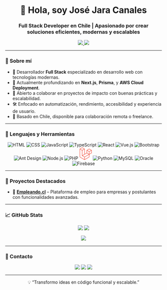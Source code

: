 <h1 align="center">👋 Hola, soy José Jara Canales</h1>
<h3 align="center">Full Stack Developer en Chile | Apasionado por crear soluciones eficientes, modernas y escalables</h3>

<p align="center">
  <a href="https://linkedin.com/in/jjaracanales" target="_blank">
    <img src="https://img.shields.io/badge/LinkedIn-José%20Jara-blue?style=flat-square&logo=linkedin" />
  </a>
  <a href="https://github.com/jjaracanales" target="_blank">
    <img src="https://img.shields.io/github/followers/jjaracanales?label=Follow&style=social" />
  </a>
</p>

---

### 🚀 Sobre mí

- 💼 Desarrollador **Full Stack** especializado en desarrollo web con tecnologías modernas.
- 🧠 Actualmente profundizando en **Next.js**, **Prisma**, y **AWS Cloud Deployment**.
- 🤝 Abierto a colaborar en proyectos de impacto con buenas prácticas y escalabilidad.
- 🛠️ Enfocado en automatización, rendimiento, accesibilidad y experiencia de usuario.
- 📍 Basado en Chile, disponible para colaboración remota o freelance.

---

### 🧰 Lenguajes y Herramientas

<p align="center">
  <!-- Frontend -->
  <img src="https://cdn.jsdelivr.net/gh/devicons/devicon/icons/html5/html5-original.svg" width="40" alt="HTML" />
  <img src="https://cdn.jsdelivr.net/gh/devicons/devicon/icons/css3/css3-original.svg" width="40" alt="CSS" />
  <img src="https://cdn.jsdelivr.net/gh/devicons/devicon/icons/javascript/javascript-original.svg" width="40" alt="JavaScript" />
  <img src="https://cdn.jsdelivr.net/gh/devicons/devicon/icons/typescript/typescript-original.svg" width="40" alt="TypeScript" />
  <img src="https://cdn.jsdelivr.net/gh/devicons/devicon/icons/react/react-original.svg" width="40" alt="React" />
  <img src="https://cdn.jsdelivr.net/gh/devicons/devicon/icons/vuejs/vuejs-original.svg" width="40" alt="Vue.js" />
  <img src="https://cdn.jsdelivr.net/gh/devicons/devicon/icons/bootstrap/bootstrap-original.svg" width="40" alt="Bootstrap" />
  <img src="https://avatars.githubusercontent.com/u/12101536?s" width="40" alt="Ant Design" />

  <!-- Backend -->
  <img src="https://cdn.jsdelivr.net/gh/devicons/devicon/icons/nodejs/nodejs-original.svg" width="40" alt="Node.js" />
  <img src="https://cdn.jsdelivr.net/gh/devicons/devicon/icons/php/php-original.svg" width="40" alt="PHP" />
<img src="https://raw.githubusercontent.com/devicons/devicon/master/icons/laravel/laravel-original.svg" width="40" height="40" alt="Laravel" />

  <img src="https://cdn.jsdelivr.net/gh/devicons/devicon/icons/python/python-original.svg" width="40" alt="Python" />

  <!-- Bases de Datos -->
  <img src="https://cdn.jsdelivr.net/gh/devicons/devicon/icons/mysql/mysql-original.svg" width="40" alt="MySQL" />
  <img src="https://cdn.jsdelivr.net/gh/devicons/devicon/icons/oracle/oracle-original.svg" width="40" alt="Oracle" />
  <img src="https://cdn.jsdelivr.net/gh/devicons/devicon/icons/firebase/firebase-plain.svg" width="40" alt="Firebase" />
</p>

---

### 📌 Proyectos Destacados

- 🔗 [**Empleando.cl**](https://empleando.cl) – Plataforma de empleo para empresas y postulantes con funcionalidades avanzadas.

---

### 📈 GitHub Stats

<p align="center">
  <img src="https://github-readme-stats.vercel.app/api?username=jjaracanales&show_icons=true&theme=react&locale=es" height="160" />
  <img src="https://github-readme-stats.vercel.app/api/top-langs/?username=jjaracanales&layout=compact&theme=react" height="160" />
</p>

<p align="center">
  <img src="https://github-readme-streak-stats.herokuapp.com/?user=jjaracanales&theme=react" height="160" />
</p>

---

### 🤝 Contacto

<p align="center">
  <a href="mailto:jjaracanales@gmail.com"><img src="https://img.shields.io/badge/Email-jjaracanales@gmail.com-D14836?style=flat&logo=gmail&logoColor=white" /></a>
  <a href="https://linkedin.com/in/jjaracanales"><img src="https://img.shields.io/badge/LinkedIn-jjaracanales-blue?style=flat&logo=linkedin" /></a>
  <a href="https://github.com/jjaracanales"><img src="https://img.shields.io/badge/GitHub-jjaracanales-black?style=flat&logo=github" /></a>
</p>

---

<p align="center">💡 “Transformo ideas en código funcional y escalable.”</p>
